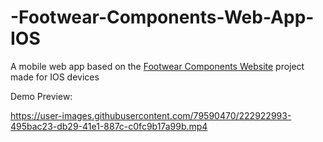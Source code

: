 # -Footwear-Components-Web-App-IOS
A mobile web app based on the [Footwear Components Website](https://github.com/EspositoLucas/Footwear-Components-Website) project made for IOS devices

Demo Preview: 


https://user-images.githubusercontent.com/79590470/222922993-495bac23-db29-41e1-887c-c0fc9b17a99b.mp4

